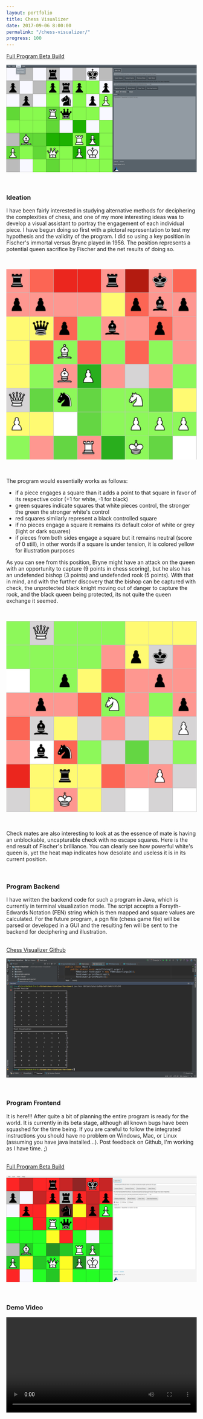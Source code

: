 ```yaml
---
layout: portfolio
title: Chess Visualizer
date: 2017-09-06 8:00:00
permalink: "/chess-visualizer/"
progress: 100
---
```



<a class="button" href="https://github.com/tlee753/chess-visualizer/raw/master/release/Chess-latest-1.8.jar">
Full Program Beta Build
</a>

<br>

![Dark Mode](/assets/img/portfolio/chess-visualizer/frontend-2.0.png)

<br>

### Ideation
I have been fairly interested in studying alternative methods for deciphering 
the complexities of chess, and one of my more interesting ideas was to develop 
a visual assistant to portray the engagement of each individual piece. I have 
begun doing so first with a pictoral representation to test my hypothesis and 
the validity of the program. I did so using a key position in Fischer's immortal 
versus Bryne played in 1956. The position represents a potential queen sacrifice 
by Fischer and the net results of doing so.

<br>

![Midgame](/assets/img/portfolio/chess-visualizer/midgame.jpg)

<br>

The program would essentially works as follows:

- if a piece engages a square than it adds a point to that square in favor of its respective color (+1 for white, -1 for black)
- green squares indicate squares that white pieces control, the stronger the green the stronger white's control
- red squares similarly represent a black controlled square
- if no pieces engage a square it remains its default color of white or grey (light or dark squares)
- if pieces from both sides engage a square but it remains neutral (score of 0 still), in other words if a square is under tension, it is colored yellow for illustration purposes

As you can see from this position, Bryne might have an attack on the queen with 
an opportunity to capture (9 points in chess scoring), but he also has an undefended 
bishop (3 points) and undefended rook (5 points). With that in mind, and with the 
further discovery that the bishop can be captured with check, the unprotected black 
knight moving out of danger to capture the rook, and the black queen being protected, 
its not quite the queen exchange it seemed.

<br>

![Endgame](/assets/img/portfolio/chess-visualizer/endgame.jpg)

<br>

Check mates are also interesting to look at as the essence of mate is having an 
unblockable, uncapturable check with no escape squares. Here is the end result 
of Fischer's brilliance. You can clearly see how powerful white's queen is, yet 
the heat map indicates how desolate and useless it is in its current position.

<br>

### Program Backend
I have written the backend code for such a program in Java, which is currently 
in terminal visualization mode. The script accepts a Forsyth-Edwards Notation 
(FEN) string which is then mapped and square values are calculated. For the 
future program, a pgn file (chess game file) will be parsed or developed in a GUI 
and the resulting fen will be sent to the backend for deciphering and illustration.

<br>

<a class="button" href="https://github.com/tlee753/chess-visualizer">
Chess Visualizer Github
</a>

<br>

![Backend View](/assets/img/portfolio/chess-visualizer/backend-1.2.jpg)

<br>

### Program Frontend
It is here!!! After quite a bit of planning the entire program is ready for the
world. It is currently in its beta stage, although all known bugs have been 
squashed for the time being. If you are careful to follow the integrated 
instructions you should have no problem on Windows, Mac, or Linux (assuming you 
have java installed...). Post feedback on Github, I'm working as I have time. ;)

<br>

<a class="button" href="https://github.com/tlee753/chess-visualizer/raw/master/release/Chess-latest-1.8.jar">
Full Program Beta Build
</a>

<br>

![Working Program](/assets/img/portfolio/chess-visualizer/frontend-1.9.png)

<br>

### Demo Video
<video width="100%" controls>
    <source src="/assets/img/portfolio/chess-visualizer/chess-visualizer-demo.mp4" type="video/mp4">
    Your broswer does not support the video tag.
</video>
<br>